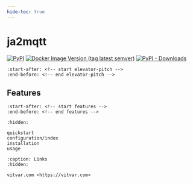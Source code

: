 ```yaml
---
hide-toc: true
---
```


# ja2mqtt

[![PyPI](https://img.shields.io/pypi/v/ja2mqtt?label=PyPI)](https://pypi.org/project/ja2mqtt/)
[![Docker Image Version (tag latest semver)](https://img.shields.io/docker/v/tomvit/ja2mqtt/latest?label=Docker)](https://hub.docker.com/r/tomvit/ja2mqtt/tags)
[![PyPI - Downloads](https://img.shields.io/pypi/dm/ja2mqtt)]()


```{include} ../README.md
:start-after: <!-- start elevator-pitch -->
:end-before: <!-- end elevator-pitch -->
```

## Features

```{include} ../README.md
:start-after: <!-- start features -->
:end-before: <!-- end features -->
```

```{toctree}
:hidden:

quickstart
configuration/index
installation
usage
```

```{toctree}
:caption: Links
:hidden:

vitvar.com <https://vitvar.com>
```
